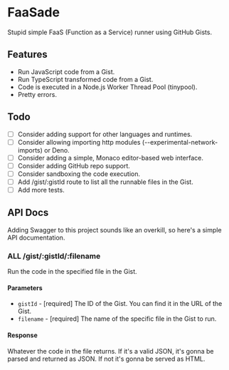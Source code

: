 # FaaSade

Stupid simple FaaS (Function as a Service) runner using GitHub Gists.

## Features

- Run JavaScript code from a Gist.
- Run TypeScript transformed code from a Gist.
- Code is executed in a Node.js Worker Thread Pool (tinypool).
- Pretty errors.

## Todo

- [ ] Consider adding support for other languages and runtimes.
- [ ] Consider allowing importing http modules (--experimental-network-imports) or Deno.
- [ ] Consider adding a simple, Monaco editor-based web interface.
- [ ] Consider adding GitHub repo support.
- [ ] Consider sandboxing the code execution.
- [ ] Add /gist/:gistId route to list all the runnable files in the Gist.
- [ ] Add more tests.

## API Docs

Adding Swagger to this project sounds like an overkill, so here's a simple API documentation.

### ALL /gist/:gistId/:filename

Run the code in the specified file in the Gist.

#### Parameters

- `gistId` - [required] The ID of the Gist. You can find it in the URL of the Gist.
- `filename` - [required] The name of the specific file in the Gist to run.

#### Response

Whatever the code in the file returns. If it's a valid JSON, it's gonna be parsed and returned as JSON. If not it's gonna be served as HTML.

